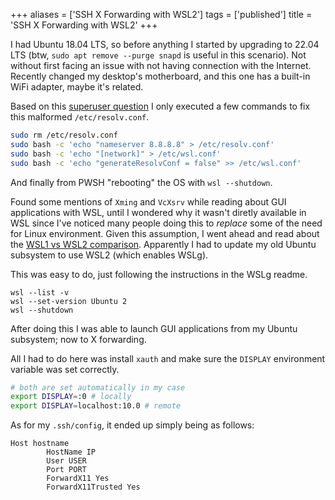 +++
aliases = ['SSH X Forwarding with WSL2']
tags = ['published']
title = 'SSH X Forwarding with WSL2'
+++

I had Ubuntu 18.04 LTS, so before anything I started by upgrading to 22.04 LTS (btw, `sudo apt remove --purge snapd` is useful in this scenario). Not without first facing an issue with not having connection with the Internet. Recently changed my desktop's motherboard, and this one has a built-in WiFi adapter, maybe it's related.

Based on this [superuser question](https://superuser.com/questions/1691097/wsl2-cannot-access-the-internet-on-windows-11) I only executed a few commands to fix this malformed `/etc/resolv.conf`.

````bash
sudo rm /etc/resolv.conf
sudo bash -c 'echo "nameserver 8.8.8.8" > /etc/resolv.conf'
sudo bash -c 'echo "[network]" > /etc/wsl.conf'
sudo bash -c 'echo "generateResolvConf = false" >> /etc/wsl.conf'
````

And finally from PWSH "rebooting" the OS with `wsl --shutdown`.

Found some mentions of `Xming` and `VcXsrv` while reading about GUI applications with WSL, until I wondered why it wasn't diretly available in WSL since I've noticed many people doing this to *replace* some of the need for Linux environment. Given this assumption, I went ahead and read about the [WSL1 vs WSL2 comparison](https://learn.microsoft.com/en-us/windows/wsl/compare-versions#comparing-wsl-1-and-wsl-2). Apparently I had to update my old Ubuntu subsystem to use WSL2 (which enables WSLg).

This was easy to do, just following the instructions in the WSLg readme.

````pwsh
wsl --list -v
wsl --set-version Ubuntu 2
wsl --shutdown
````

After doing this I was able to launch GUI applications from my Ubuntu subsystem; now to X forwarding.

All I had to do here was install `xauth` and make sure the `DISPLAY` environment variable was set correctly.

````bash
# both are set automatically in my case
export DISPLAY=:0 # locally
export DISPLAY=localhost:10.0 # remote
````

As for my `.ssh/config`, it ended up simply being as follows:

````
Host hostname
        HostName IP
        User USER
        Port PORT
        ForwardX11 Yes
        ForwardX11Trusted Yes
````
